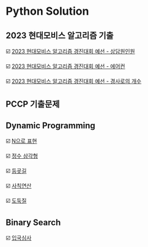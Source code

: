 # Python Solution

## 2023 현대모비스 알고리즘 기출

:ballot_box_with_check: [2023 현대모비스 알고리즘 경진대회 예선 - 상담원인원](https://github.com/LeeWooJung/Programmers/tree/main/Python/%EC%83%81%EB%8B%B4%EC%9B%90%EC%9D%B8%EC%9B%90)

:ballot_box_with_check: [2023 현대모비스 알고리즘 경진대회 예선 - 에어컨](https://github.com/LeeWooJung/Programmers/tree/main/Python/%EC%97%90%EC%96%B4%EC%BB%A8)

:ballot_box_with_check: [2023 현대모비스 알고리즘 경진대회 예선 - 경사로의 개수](https://github.com/LeeWooJung/Programmers/tree/main/Python/%EA%B2%BD%EC%82%AC%EB%A1%9C%EC%9D%98%20%EA%B0%9C%EC%88%98)

## PCCP 기출문제

## Dynamic Programming

:ballot_box_with_check: [N으로 표현](https://github.com/LeeWooJung/Programmers/tree/main/Python/DynamicProgramming/N%EC%9C%BC%EB%A1%9C%20%ED%91%9C%ED%98%84)

:ballot_box_with_check: [정수 삼각형](https://github.com/LeeWooJung/Programmers/tree/main/Python/DynamicProgramming/%EC%A0%95%EC%88%98%20%EC%82%BC%EA%B0%81%ED%98%95)

:ballot_box_with_check: [등굣길](https://github.com/LeeWooJung/Programmers/tree/main/Python/DynamicProgramming/%EB%93%B1%EA%B5%A3%EA%B8%B8)

:ballot_box_with_check: [사칙연산](https://github.com/LeeWooJung/Programmers/tree/main/Python/DynamicProgramming/%EC%82%AC%EC%B9%99%EC%97%B0%EC%82%B0)

:ballot_box_with_check: [도둑질](https://github.com/LeeWooJung/Programmers/tree/main/Python/DynamicProgramming/%EB%8F%84%EB%91%91%EC%A7%88)

## Binary Search

:ballot_box_with_check: [입국심사](https://github.com/LeeWooJung/Programmers/tree/main/Python/Binary%20Search/%EC%9E%85%EA%B5%AD%EC%8B%AC%EC%82%AC)
